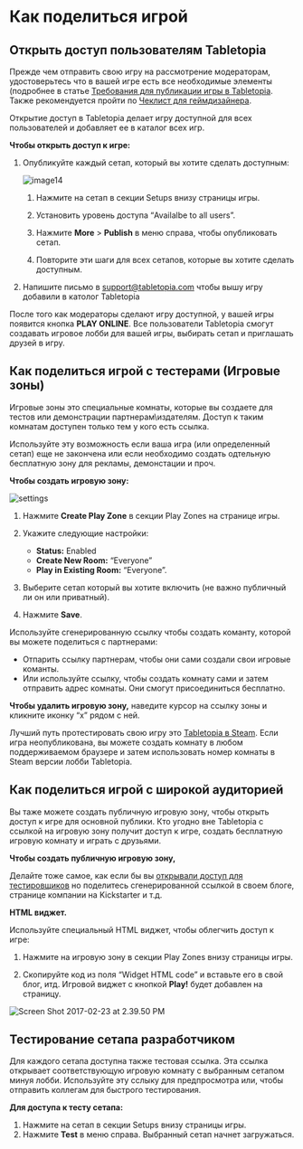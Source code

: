 # Как поделиться игрой

## Открыть доступ пользователям Tabletopia

Прежде чем отправить свою игру на рассмотрение модераторам, удостоверьтесь что в вашей игре есть все необходимые элементы (подробнее в статье [Требования для публикации игры в Tabletopia](http://help.tabletopia.com/knowledge-base/requirements-for-public-games-on-tabletopia/). Также рекомендуется пройти по [Чеклист для геймдизайнера](http://help.tabletopia.com/knowledge-base/game-creator-checklist/).

Открытие доступ в Tabletopia делает игру доступной для всех пользователей и добавляет ее в каталог всех игр.

**Чтобы открыть доступ к игре:**

1. Опубликуйте каждый сетап, который вы хотите сделать доступным:

    ![image14](http://help.tabletopia.com/wp-content/uploads/2015/12/image14.png)
    
    1. Нажмите на сетап в секции Setups внизу страницы игры.

    2. Установить уровень доступа &#8220;Availalbe to all users&#8221;.

    3. Нажмите **More** &gt; **Publish** в меню справа, чтобы опубликовать сетап.

    4. Повторите эти шаги для всех сетапов, которые вы хотите сделать доступным.

2. Напишите письмо в [support@tabletopia.com](mailto:support@tabletopia.com) чтобы вышу игру добавили в католог Tabletopia


После того как модераторы сделают игру доступной, у вашей игры появится кнопка **PLAY ONLINE**. Все пользователи Tabletopia смогут создавать игровое лобби для вашей игры, выбирать сетап и приглашать друзей в игру.

<a id="playtesters"></a>
## Как поделиться игрой с тестерами (Игровые зоны)

Игровые зоны это специальные комнаты, которые вы создаете для тестов или демонстрации партнерам\издателям. Доступ к таким комнатам доступен только тем у кого есть ссылка.

Используйте эту возможность если ваша игра (или определенный сетап) еще не закончена или если необходимо создать одтельную бесплатную зону для рекламы, демонстации и проч.

**Чтобы создать игровую зону:**

![settings](http://help.tabletopia.com/wp-content/uploads/2015/12/settings.jpg)

1. Нажмите  **Create Play Zone** в секции Play Zones на странице игры.

2. Укажите следующие настройки:

    * **Status:** Enabled
    * **Create New Room:** &#8220;Everyone&#8221;
    * **Play in Existing Room:** &#8220;Everyone&#8221;.

3. Выберите сетап который вы хотите включить (не важно публичный ли он или приватный).

4. Нажмите **Save**.

Используйте сгенерированную ссылку чтобы создать команту, которой вы можете поделиться с партнерами:

* Отпарить ссылку партнерам, чтобы они сами создали свои игровые команты.
* Или используйте ссылку, чтобы создать комнату сами и затем отправить адрес комнаты. Они смогут присоединиться бесплатно.

**Чтобы удалить игровую зону,** наведите курсор на ссылку зоны и кликните иконку &#8220;x&#8221; рядом с ней.

Лучший путь протестировать свою игру это [Tabletopia в Steam](https://store.steampowered.com/app/402560/Tabletopia/). Если игра неопубликована, вы можете создать комнату в любом поддерживаемом браузере и затем использовать номер комнаты в Steam версии лобби Tabletopia.

## Как поделиться игрой с широкой аудиторией

Вы таже можете создать публичную игровую зону, чтобы открыть доступ к игре для основной публики. Кто угодно вне Tabletopia с ссылкой на игровую зону получит доступ к игре, создать бесплатную игровую комнату и играть с друзьями.

**Чтобы создать публичную игровую зону,** 

Делайте тоже самое, как если бы вы [открывали доступ для тестировщиков](#playtesters) но поделитесь сгенерированной ссылкой в своем блоге, странице компании на Kickstarter и т.д.

**HTML виджет.** 

Используйте специальный HTML виджет, чтобы облегчить доступ к игре:

1. Нажмите на игровую зону в секции Play Zones внизу страницы игры.

2. Скопируйте код из поля &#8220;Widget HTML code&#8221; и вставьте его в свой блог, итд. Игровой виджет с кнопкой **Play!** будет добавлен на страницу.

![Screen Shot 2017-02-23 at 2.39.50 PM](http://help.tabletopia.com/wp-content/uploads/2017/02/Screen-Shot-2017-02-23-at-2.39.50-PM.png)

## Тестирование сетапа разработчиком

Для каждого сетапа доступна также тестовая ссылка. Эта ссылка открывает соответствующую игровую комнату с выбранным сетапом минуя лобби. Используйте эту сслыку для предпросмотра или, чтобы отправить коллегам для быстрого тестирования.

**Для доступа к тесту сетапа:**

1. Нажмите на сетап в секции Setups внизу страницы игры.
2. Нажмите **Test** в меню справа. Выбранный сетап начнет загружаться.